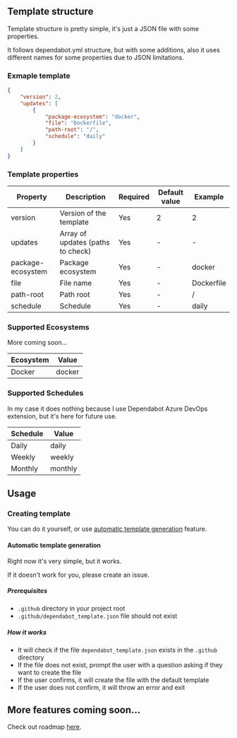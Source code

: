 ## Template structure

Template structure is pretty simple, it's just a JSON file with some properties.

It follows dependabot.yml structure, but with some additions, also it uses different names for some properties due to JSON limitations.

### Exmaple template

```json
{
    "version": 2,
    "updates": [
        {
            "package-ecosystem": "docker",
            "file": "Dockerfile",
            "path-root": "/",
            "schedule": "daily"
        }   
    ]
}

```

### Template properties

| Property | Description | Required | Default value | Example |
| --- | --- | --- | --- | --- |
| version | Version of the template | Yes | 2 | 2 |
| updates | Array of updates (paths to check) | Yes | - | - |
| package-ecosystem | Package ecosystem | Yes | - | docker |
| file | File name | Yes | - | Dockerfile |
| path-root | Path root | Yes | - | / |
| schedule | Schedule | Yes | - | daily |


### Supported Ecosystems

More coming soon...

| Ecosystem | Value |
| --- | --- |
| Docker | docker |

### Supported Schedules

In my case it does nothing because I use Dependabot Azure DevOps extension, but it's here for future use.

| Schedule | Value |
| --- | --- |
| Daily | daily |
| Weekly | weekly |
| Monthly | monthly |

## Usage

### Creating template

You can do it yourself, or use [automatic template generation](#automatic-template-generator) feature.

#### Automatic template generation

Right now it's very simple, but it works.

If it doesn't work for you, please create an issue.

##### Prerequisites

- `.github` directory in your project root
- `.github/dependabot_template.json` file should not exist

##### How it works

- It will check if the file `dependabot_template.json` exists in the `.github` directory
- If the file does not exist, prompt the user with a question asking if they want to create the file
- If the user confirms, it will create the file with the default template
- If the user does not confirm, it will throw an error and exit

## More features coming soon...

Check out roadmap [here](../README.md#roadmap).
